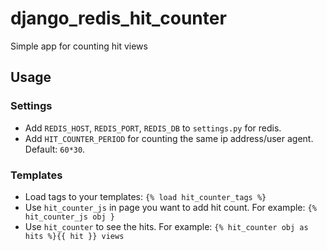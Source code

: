 # django_redis_hit_counter
Simple app for counting hit views

## Usage

### Settings
* Add `REDIS_HOST`, `REDIS_PORT`, `REDIS_DB` to `settings.py` for redis.
* Add `HIT_COUNTER_PERIOD` for counting the same ip address/user agent. Default: `60*30`.

### Templates
* Load tags to your templates: `{% load hit_counter_tags %}`
* Use `hit_counter_js` in page you want to add hit count. For example: `{% hit_counter_js obj }`
* Use `hit_counter` to see the hits. For example: `{% hit_counter obj as hits %}{{ hit }} views`